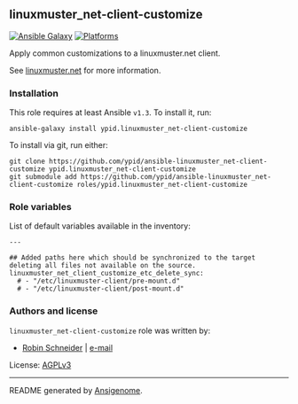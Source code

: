 ## linuxmuster_net-client-customize

[![Ansible Galaxy](http://img.shields.io/badge/galaxy-ypid.linuxmuster_net–client–customize-660198.svg?style=flat)](https://galaxy.ansible.com/list#/roles/4058)
[![Platforms](http://img.shields.io/badge/platforms-ubuntu-lightgrey.svg?style=flat)](#)


Apply common customizations to a linuxmuster.net client.

See [linuxmuster.net](https://linuxmuster.net) for more information.

### Installation

This role requires at least Ansible `v1.3`. To install it, run:

    ansible-galaxy install ypid.linuxmuster_net-client-customize

To install via git, run either:

    git clone https://github.com/ypid/ansible-linuxmuster_net-client-customize ypid.linuxmuster_net-client-customize
    git submodule add https://github.com/ypid/ansible-linuxmuster_net-client-customize roles/ypid.linuxmuster_net-client-customize




### Role variables

List of default variables available in the inventory:

    ---
    
    ## Added paths here which should be synchronized to the target deleting all files not available on the source.
    linuxmuster_net_client_customize_etc_delete_sync:
      # - "/etc/linuxmuster-client/pre-mount.d"
      # - "/etc/linuxmuster-client/post-mount.d"




### Authors and license

`linuxmuster_net-client-customize` role was written by:

- [Robin Schneider](https://github.com/ypid) | [e-mail](mailto:ypid@riseup.net)

License: [AGPLv3](https://tldrlegal.com/license/gnu-affero-general-public-license-v3-%28agpl-3.0%29)

***

README generated by [Ansigenome](https://github.com/nickjj/ansigenome/).
